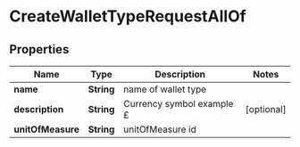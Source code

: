 

# CreateWalletTypeRequestAllOf


## Properties

Name | Type | Description | Notes
------------ | ------------- | ------------- | -------------
**name** | **String** | name of wallet type | 
**description** | **String** | Currency symbol example £ |  [optional]
**unitOfMeasure** | **String** | unitOfMeasure id | 



